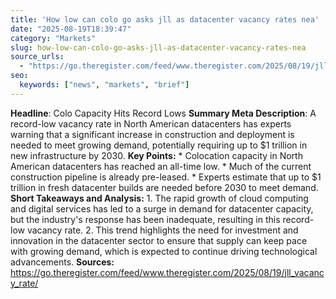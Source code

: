 ```yaml
---
title: 'How low can colo go asks jll as datacenter vacancy rates nea'
date: "2025-08-19T18:39:47"
category: "Markets"
slug: how-low-can-colo-go-asks-jll-as-datacenter-vacancy-rates-nea
source_urls:
  - "https://go.theregister.com/feed/www.theregister.com/2025/08/19/jll_vacancy_rate/"
seo:
  keywords: ["news", "markets", "brief"]
---
```

**Headline**: Colo Capacity Hits Record Lows  **Summary Meta Description**: A record-low vacancy rate in North American datacenters has experts warning that a significant increase in construction and deployment is needed to meet growing demand, potentially requiring up to $1 trillion in new infrastructure by 2030.  **Key Points:**  * Colocation capacity in North American datacenters has reached an all-time low. * Much of the current construction pipeline is already pre-leased. * Experts estimate that up to $1 trillion in fresh datacenter builds are needed before 2030 to meet demand.  **Short Takeaways and Analysis:**  1. The rapid growth of cloud computing and digital services has led to a surge in demand for datacenter capacity, but the industry's response has been inadequate, resulting in this record-low vacancy rate. 2. This trend highlights the need for investment and innovation in the datacenter sector to ensure that supply can keep pace with growing demand, which is expected to continue driving technological advancements.  **Sources:**  https://go.theregister.com/feed/www.theregister.com/2025/08/19/jll_vacancy_rate/ 
